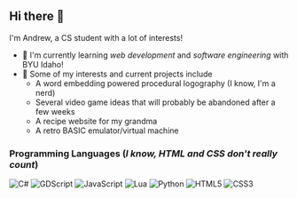 ## Hi there 👋
I'm Andrew, a CS student with a lot of interests!
- 🌱 I'm currently learning *web development* and *software engineering* with BYU Idaho!
- 🔭 Some of my interests and current projects include
    - A word embedding powered procedural logography (I know, I'm a nerd)
    - Several video game ideas that will probably be abandoned after a few weeks
    - A recipe website for my grandma
    - A retro BASIC emulator/virtual machine

### Programming Languages (*I know, HTML and CSS don't really count*)
![C#](https://img.shields.io/badge/c%23-%23239120.svg?style=for-the-badge&logo=csharp&logoColor=white)
![GDScript](https://img.shields.io/badge/GDScript-%2374267B.svg?style=for-the-badge&logo=godotengine&logoColor=white)
![JavaScript](https://img.shields.io/badge/javascript-%23323330.svg?style=for-the-badge&logo=javascript&logoColor=%23F7DF1E)
![Lua](https://img.shields.io/badge/lua-%232C2D72.svg?style=for-the-badge&logo=lua&logoColor=white)
![Python](https://img.shields.io/badge/python-3670A0?style=for-the-badge&logo=python&logoColor=ffdd54)
![HTML5](https://img.shields.io/badge/html5-%23E34F26.svg?style=for-the-badge&logo=html5&logoColor=white)
![CSS3](https://img.shields.io/badge/css3-%231572B6.svg?style=for-the-badge&logo=css3&logoColor=white)
